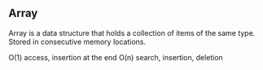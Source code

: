## Array

Array is a data structure that holds a collection of items of the same type. Stored in consecutive memory locations.

O(1) access, insertion at the end 
O(n) search, insertion, deletion


